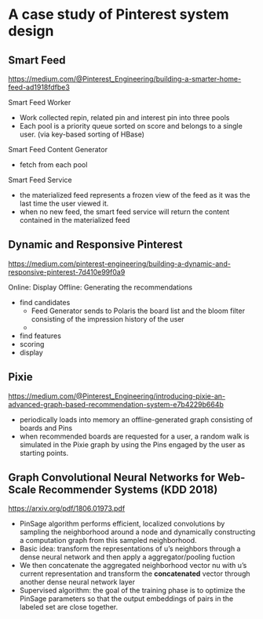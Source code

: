 A case study of Pinterest system design
===

Smart Feed
---
https://medium.com/@Pinterest_Engineering/building-a-smarter-home-feed-ad1918fdfbe3

Smart Feed Worker
* Work collected repin, related pin and interest pin into three pools
* Each pool is a priority queue sorted on score and belongs to a single user. (via key-based sorting of HBase)

Smart Feed Content Generator
* fetch from each pool

Smart Feed Service
* the materialized feed represents a frozen view of the feed as it was the last time the user viewed it.
* when no new feed, the smart feed service will return the content contained in the materialized feed

Dynamic and Responsive Pinterest
---
https://medium.com/pinterest-engineering/building-a-dynamic-and-responsive-pinterest-7d410e99f0a9

Online: Display
Offline: Generating the recommendations
* find candidates
  * Feed Generator sends to Polaris the board list and the bloom filter consisting of the impression history of the user
  *
* find features
* scoring
* display

Pixie
---
https://medium.com/@Pinterest_Engineering/introducing-pixie-an-advanced-graph-based-recommendation-system-e7b4229b664b
* periodically loads into memory an offline-generated graph consisting of boards and Pins
* when recommended boards are requested for a user, a random walk is simulated in the Pixie graph by using the Pins engaged by the user as starting points.

Graph Convolutional Neural Networks for Web-Scale Recommender Systems (KDD 2018)
---
https://arxiv.org/pdf/1806.01973.pdf

* PinSage algorithm performs efficient, localized convolutions by sampling the neighborhood around a node and dynamically constructing a computation graph from this sampled neighborhood.
* Basic idea: transform the representations of u’s neighbors through a dense neural network and then apply a aggregator/pooling fuction
* We then concatenate the aggregated neighborhood vector nu with u’s current representation and transform the **concatenated** vector through another dense
neural network layer
* Supervised algorithm: the goal of the training phase is to optimize the PinSage parameters so that the output embeddings of pairs in the labeled set are close together.



